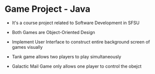 # Game Project - Java

* It's a course project related to Software Development in SFSU

* Both Games are Object-Oriented Design

* Implement User Interface to construct entire background screen of games visually

* Tank game allows two players to play simultaneously

* Galactic Mail Game only allows one player to control the obejct
